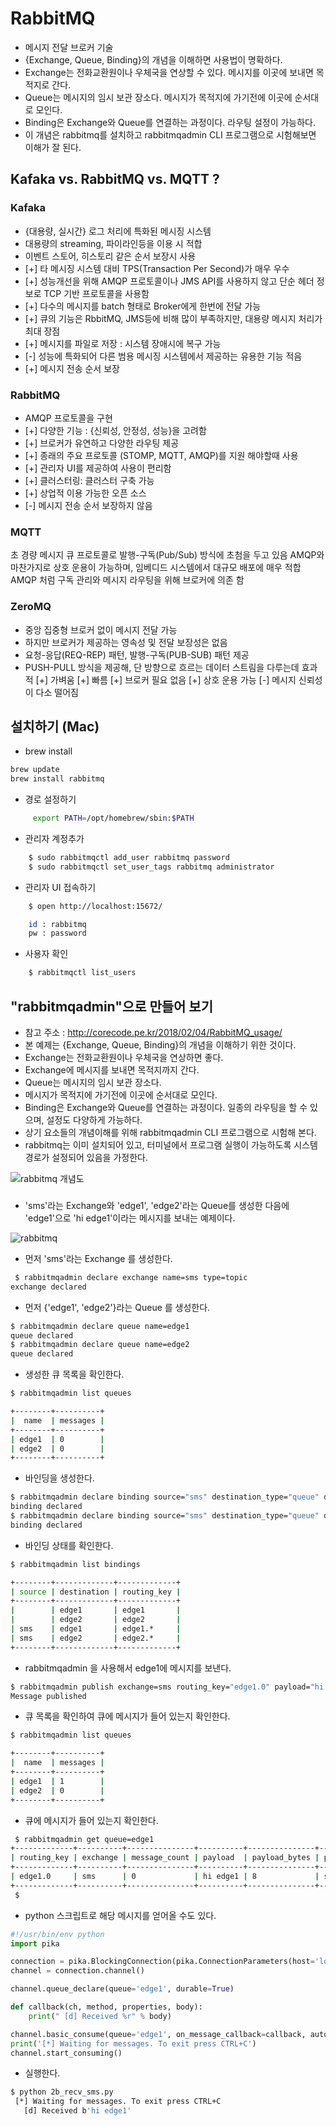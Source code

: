 # RabbitMQ

- 메시지 전달 브로커 기술
- {Exchange, Queue, Binding}의 개념을 이해하면 사용법이 명확하다.
- Exchange는 전화교환원이나 우체국을 연상할 수 있다. 메시지를 이곳에 보내면 목적지로 간다.
- Queue는 메시지의 임시 보관 장소다. 메시지가 목적지에 가기전에 이곳에 순서대로 모인다.     
- Binding은 Exchange와 Queue를 연결하는 과정이다. 라우팅 설정이 가능하다.
- 이 개념은 rabbitmq를 설치하고 rabbitmqadmin CLI 프로그램으로 시험해보면 이해가 잘 된다.



## Kafaka vs. RabbitMQ vs. MQTT ?

### Kafaka

- {대용량, 실시간} 로그 처리에 특화된 메시징 시스템
- 대용량의 streaming, 파이라인등을 이용 시 적합
- 이벤트 스토어, 히스토리 같은 순서 보장시 사용
- [+] 타 메시징 시스템 대비 TPS(Transaction Per Second)가 매우 우수
- [+] 성능개선을 위해 AMQP 프로토콜이나 JMS API를 사용하지 않고 단순 헤더 정보로 TCP 기반 프로토콜을 사용함
- [+] 다수의 메시지를 batch 형태로 Broker에게 한번에 전달 가능
- [+] 큐의 기능은 RbbitMQ, JMS등에 비해 많이 부족하지만, 대용량 메시지 처리가 최대 장점
- [+] 메시지를 파일로 저장 : 시스템 장애시에 복구 가능
- [-] 성능에 특화되어 다른 범용 메시징 시스템에서 제공하는 유용한 기능 적음
- [+] 메시지 전송 순서 보장


### RabbitMQ
- AMQP 프로토콜을 구현
- [+] 다양한 기능 : {신뢰성, 안정성, 성능}을 고려함
- [+] 브로커가 유연하고 다양한 라우팅 제공
- [+] 종래의 주요 프로토콜 (STOMP, MQTT, AMQP)를 지원 해야할때 사용
- [+] 관리자 UI를 제공하여 사용이 편리함
- [+] 클러스터링: 클러스터 구축 가능
- [+] 상업적 이용 가능한 오픈 소스
- [-] 메시지 전송 순서 보장하지 않음

### MQTT

초 경량 메시지 큐 프로토콜로 발행-구독(Pub/Sub) 방식에 초첨을 두고 있음
AMQP와 마찬가지로 상호 운용이 가능하며, 임베디드 시스템에서 대규모 배포에 매우 적합
AMQP 처럼 구독 관리와 메시지 라우팅을 위해 브로커에 의존 함

### ZeroMQ

- 중앙 집중형 브로커 없이 메시지 전달 가능
- 하지만 브로커가 제공하는 영속성 및 전달 보장성은 없음
- 요청-응답(REQ-REP) 패턴, 발행-구독(PUB-SUB) 패턴 제공
- PUSH-PULL 방식을 제공해, 단 방향으로 흐르는 데이터 스트림을 다루는데 효과적
[+] 가벼움
[+] 빠름
[+] 브로커 필요 없음
[+] 상호 운용 가능
[-] 메시지 신뢰성이 다소 떨어짐


## 설치하기 (Mac)

- brew install

```bash
brew update
brew install rabbitmq
```

- 경로 설정하기

```bash
     export PATH=/opt/homebrew/sbin:$PATH
```

- 관리자 계정추가

```bash
    $ sudo rabbitmqctl add_user rabbitmq password
    $ sudo rabbitmqctl set_user_tags rabbitmq administrator
```

- 관리자 UI 접속하기

```bash
    $ open http://localhost:15672/

    id : rabbitmq
    pw : password
```

- 사용자 확인

```bash
    $ rabbitmqctl list_users
```


## "rabbitmqadmin"으로 만들어 보기

- 참고 주소 : http://corecode.pe.kr/2018/02/04/RabbitMQ_usage/
- 본 예제는 {Exchange, Queue, Binding}의 개념을 이해하기 위한 것이다.
- Exchange는 전화교환원이나 우체국을 연상하면 좋다. 
- Exchange에 메시지를 보내면 목적지까지 간다.
- Queue는 메시지의 임시 보관 장소다. 
- 메시지가 목적지에 가기전에 이곳에 순서대로 모인다.     
- Binding은 Exchange와 Queue를 연결하는 과정이다. 일종의 라우팅을 할 수 있으며, 설정도 다양하게 가능하다.
- 상기 요소들의 개념이해를 위해 rabbitmqadmin CLI 프로그램으로 시험해 본다.
- rabbitmq는 이미 설치되어 있고, 터미널에서 프로그램 실행이 가능하도록 시스템 경로가 설정되어 있음을 가정한다.

![rabbitmq 개념도](./img4doc/rabbitmq_example01.jpg)


### 

- 'sms'라는 Exchange와 'edge1', 'edge2'라는 Queue를 생성한 다음에 'edge1'으로 'hi edge1'이라는 메시지를 보내는 예제이다.

![rabbitmq](./img4doc/rabbitmq_example02.jpg)


- 먼저 'sms'라는 Exchange 를 생성한다.

```bash
 $ rabbitmqadmin declare exchange name=sms type=topic
exchange declared
```

- 먼저 {'edge1', 'edge2'}라는 Queue 를 생성한다.

```bash
$ rabbitmqadmin declare queue name=edge1
queue declared
$ rabbitmqadmin declare queue name=edge2
queue declared
```

- 생성한 큐 목록을 확인한다.

```bash
$ rabbitmqadmin list queues

+--------+----------+
|  name  | messages |
+--------+----------+
| edge1  | 0        |
| edge2  | 0        |
+--------+----------+
```

- 바인딩을 생성한다.

```bash
$ rabbitmqadmin declare binding source="sms" destination_type="queue" destination="edge1" routing_key="edge1.*"
binding declared
$ rabbitmqadmin declare binding source="sms" destination_type="queue" destination="edge2" routing_key="edge2.*"
binding declared
```

- 바인딩 상태를 확인한다.

```bash
$ rabbitmqadmin list bindings

+--------+-------------+-------------+
| source | destination | routing_key |
+--------+-------------+-------------+
|        | edge1       | edge1       |
|        | edge2       | edge2       |
| sms    | edge1       | edge1.*     |
| sms    | edge2       | edge2.*     |
+--------+-------------+-------------+
```


- rabbitmqadmin 을 사용해서 edge1에 메시지를 보낸다.

```bash
$ rabbitmqadmin publish exchange=sms routing_key="edge1.0" payload="hi edge1"
Message published
```

- 큐 목록을 확인하여 큐에 메시지가 들어 있는지 확인한다.

```bash
$ rabbitmqadmin list queues

+--------+----------+
|  name  | messages |
+--------+----------+
| edge1  | 1        |
| edge2  | 0        |
+--------+----------+
```

- 큐에 메시지가 들어 있는지 확인한다.

```bash
 $ rabbitmqadmin get queue=edge1
+-------------+----------+---------------+----------+---------------+------------------+------------+-------------+
| routing_key | exchange | message_count | payload  | payload_bytes | payload_encoding | properties | redelivered |
+-------------+----------+---------------+----------+---------------+------------------+------------+-------------+
| edge1.0     | sms      | 0             | hi edge1 | 8             | string           |            | True        |
+-------------+----------+---------------+----------+---------------+------------------+------------+-------------+
 $ 
 ```


- python 스크립트로 해당 메시지를 얻어올 수도 있다.

```python
#!/usr/bin/env python
import pika

connection = pika.BlockingConnection(pika.ConnectionParameters(host='localhost'))
channel = connection.channel()

channel.queue_declare(queue='edge1', durable=True)

def callback(ch, method, properties, body):
    print(" [d] Received %r" % body)

channel.basic_consume(queue='edge1', on_message_callback=callback, auto_ack=True)
print('[*] Waiting for messages. To exit press CTRL+C')
channel.start_consuming()

```


- 실행한다.

```bash
$ python 2b_recv_sms.py 
 [*] Waiting for messages. To exit press CTRL+C
   [d] Received b'hi edge1'
```



